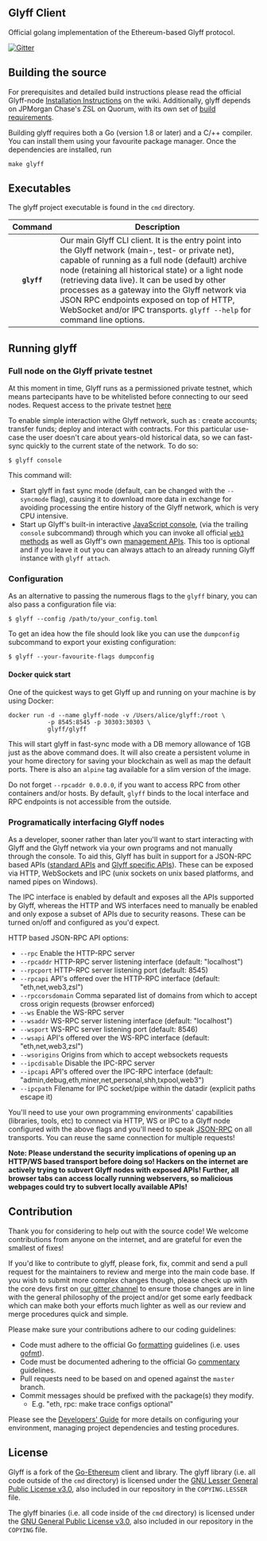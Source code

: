 ## Glyff Client

Official golang implementation of the Ethereum-based Glyff protocol.

[![Gitter](https://badges.gitter.im/Join%20Chat.svg)](https://gitter.im/glyff/lobby?utm_source=badge&utm_medium=badge&utm_campaign=pr-badge)


## Building the source

For prerequisites and detailed build instructions please read the official
Glyff-node [Installation
Instructions](https://github.com/Glyff/glyff-node/wiki/Building-Glyff)
on the wiki. Additionally, glyff depends on JPMorgan Chase's ZSL on Quorum,
with its own set of [build
requirements](https://github.com/jpmorganchase/zsl-q#building).

Building glyff requires both a Go (version 1.8 or later) and a C/++ compiler.
You can install them using your favourite package manager. Once the
dependencies are installed, run

    make glyff


## Executables

The glyff project executable is found in the `cmd` directory.

| Command    | Description |
|:----------:|-------------|
| **`glyff`** | Our main Glyff CLI client. It is the entry point into the Glyff network (main-, test- or private net), capable of running as a full node (default) archive node (retaining all historical state) or a light node (retrieving data live). It can be used by other processes as a gateway into the Glyff network via JSON RPC endpoints exposed on top of HTTP, WebSocket and/or IPC transports. `glyff --help` for command line options. |


## Running glyff

### Full node on the Glyff private testnet

At this moment in time, Glyff runs as a permissioned private testnet, which means partecipants have to be whitelisted before connecting to our seed nodes. Request access to the private testnet [here](https://glyff.io/status.html)

To enable simple interaction withe Glyff network, such as : create accounts; transfer funds; deploy and interact with contracts. For this particular use-case
the user doesn't care about years-old historical data, so we can fast-sync quickly to the current
state of the network. To do so:

```
$ glyff console
```

This command will:

 * Start glyff in fast sync mode (default, can be changed with the `--syncmode` flag), causing it to
   download more data in exchange for avoiding processing the entire history of the Glyff network,
   which is very CPU intensive.
 * Start up Glyff's built-in interactive [JavaScript console](https://github.com/ethereum/go-ethereum/wiki/JavaScript-Console),
   (via the trailing `console` subcommand) through which you can invoke all official [`web3` methods](https://github.com/ethereum/wiki/wiki/JavaScript-API)
   as well as Glyff's own [management APIs](https://github.com/ethereum/go-ethereum/wiki/Management-APIs).
   This too is optional and if you leave it out you can always attach to an already running Glyff instance
   with `glyff attach`.



### Configuration

As an alternative to passing the numerous flags to the `glyff` binary, you can also pass a configuration file via:

```
$ glyff --config /path/to/your_config.toml
```

To get an idea how the file should look like you can use the `dumpconfig` subcommand to export your existing configuration:

```
$ glyff --your-favourite-flags dumpconfig
```

#### Docker quick start

One of the quickest ways to get Glyff up and running on your machine is by using Docker:

```
docker run -d --name glyff-node -v /Users/alice/glyff:/root \
           -p 8545:8545 -p 30303:30303 \
           glyff/glyff
```

This will start glyff in fast-sync mode with a DB memory allowance of 1GB just as the above command does.  It will also create a persistent volume in your home directory for saving your blockchain as well as map the default ports. There is also an `alpine` tag available for a slim version of the image.

Do not forget `--rpcaddr 0.0.0.0`, if you want to access RPC from other containers and/or hosts. By default, `glyff` binds to the local interface and RPC endpoints is not accessible from the outside.

### Programatically interfacing Glyff nodes

As a developer, sooner rather than later you'll want to start interacting with Glyff and the Glyff
network via your own programs and not manually through the console. To aid this, Glyff has built in
support for a JSON-RPC based APIs ([standard APIs](https://github.com/ethereum/wiki/wiki/JSON-RPC) and
[Glyff specific APIs](https://github.com/ethereum/go-ethereum/wiki/Management-APIs)). These can be
exposed via HTTP, WebSockets and IPC (unix sockets on unix based platforms, and named pipes on Windows).

The IPC interface is enabled by default and exposes all the APIs supported by Glyff, whereas the HTTP
and WS interfaces need to manually be enabled and only expose a subset of APIs due to security reasons.
These can be turned on/off and configured as you'd expect.

HTTP based JSON-RPC API options:

  * `--rpc` Enable the HTTP-RPC server
  * `--rpcaddr` HTTP-RPC server listening interface (default: "localhost")
  * `--rpcport` HTTP-RPC server listening port (default: 8545)
  * `--rpcapi` API's offered over the HTTP-RPC interface (default: "eth,net,web3,zsl")
  * `--rpccorsdomain` Comma separated list of domains from which to accept cross origin requests (browser enforced)
  * `--ws` Enable the WS-RPC server
  * `--wsaddr` WS-RPC server listening interface (default: "localhost")
  * `--wsport` WS-RPC server listening port (default: 8546)
  * `--wsapi` API's offered over the WS-RPC interface (default: "eth,net,web3,zsl")
  * `--wsorigins` Origins from which to accept websockets requests
  * `--ipcdisable` Disable the IPC-RPC server
  * `--ipcapi` API's offered over the IPC-RPC interface (default: "admin,debug,eth,miner,net,personal,shh,txpool,web3")
  * `--ipcpath` Filename for IPC socket/pipe within the datadir (explicit paths escape it)

You'll need to use your own programming environments' capabilities (libraries, tools, etc) to connect
via HTTP, WS or IPC to a Glyff node configured with the above flags and you'll need to speak [JSON-RPC](http://www.jsonrpc.org/specification)
on all transports. You can reuse the same connection for multiple requests!

**Note: Please understand the security implications of opening up an HTTP/WS based transport before
doing so! Hackers on the internet are actively trying to subvert Glyff nodes with exposed APIs!
Further, all browser tabs can access locally running webservers, so malicious webpages could try to
subvert locally available APIs!**


## Contribution

Thank you for considering to help out with the source code! We welcome contributions from
anyone on the internet, and are grateful for even the smallest of fixes!

If you'd like to contribute to glyff, please fork, fix, commit and send a pull request
for the maintainers to review and merge into the main code base. If you wish to submit more
complex changes though, please check up with the core devs first on [our gitter channel](https://gitter.im/glyff/lobby)
to ensure those changes are in line with the general philosophy of the project and/or get some
early feedback which can make both your efforts much lighter as well as our review and merge
procedures quick and simple.

Please make sure your contributions adhere to our coding guidelines:

 * Code must adhere to the official Go [formatting](https://golang.org/doc/effective_go.html#formatting) guidelines (i.e. uses [gofmt](https://golang.org/cmd/gofmt/)).
 * Code must be documented adhering to the official Go [commentary](https://golang.org/doc/effective_go.html#commentary) guidelines.
 * Pull requests need to be based on and opened against the `master` branch.
 * Commit messages should be prefixed with the package(s) they modify.
   * E.g. "eth, rpc: make trace configs optional"

Please see the [Developers' Guide](https://github.com/ethereum/go-ethereum/wiki/Developers'-Guide)
for more details on configuring your environment, managing project dependencies and testing procedures.

## License

Glyff is a fork of the [Go-Ethereum](https://github.com/ethereum/go-ethereum/) client and library.
The glyff library (i.e. all code outside of the `cmd` directory) is licensed under the
[GNU Lesser General Public License v3.0](https://www.gnu.org/licenses/lgpl-3.0.en.html), also
included in our repository in the `COPYING.LESSER` file.

The glyff binaries (i.e. all code inside of the `cmd` directory) is licensed under the
[GNU General Public License v3.0](https://www.gnu.org/licenses/gpl-3.0.en.html), also included
in our repository in the `COPYING` file.
